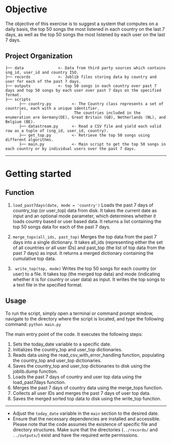 
Objective
========================

The objective of this exercise is to suggest a system that computes on a daily basis, the top 50 songs the most listened in each country on the last 7 days, as
well as the top 50 songs the most listened by each user on the last 7 days.

Project Organization
-------------
    ├── data               <- Data from third party sources which contains sng_id, user_id and country ISO.
    ├── records            <- Joblib files storing data by country and user for each of the past 7 days.
    ├── outputs            <- top 50 songs in each country over past 7 days and top 50 songs by each user over past 7 days on the specified format.
    ├── scripts
          ├── country.py         <- The Country class represents a set of countries, each with a unique identifier.
          │                       The countries included in the enumeration are Germany(DE), Great Britain (GB), Netherlands (NL), and Belgium (BE).
          ├── datastream.py      <- Read a CSV file and yield each valid row as a tuple of (sng_id, user_id, country).
          ├── get_top.py         <- Retrieve the top 50 songs using different algorithms.
          ├── main.py            <- Main script to get the top 50 songs in each country or by individual users over the past 7 days.

-------

#  Getting started

## Function
1. `load_past7days(date, mode = 'country')`
Loads the past 7 days of country_top (or user_top) data from disk. It takes the current date as input and an optional mode parameter, which determines whether it loads country based or user based data. It returns a list containing the top 50 songs data for each of the past 7 days.

2. `merge_tops(all_ids, past_top)`
Merges the top data from the past 7 days into a single dictionary. It takes all_ids (representing either the set of all countries or all user IDs) and past_top (the list of top data from the past 7 days) as input. It returns a merged dictionary containing the cumulative top data.

3. ` write_top(top, mode)`
Writes the top 50 songs for each country (or user) to a file. It takes top (the merged top data) and mode (indicating whether it is for country or user data) as input. It writes the top songs to a text file in the specified format.


## Usage
To run the script, simply open a terminal or command prompt window, navigate to the directory where the script is located, and type the following command:
`python main.py`

The main entry point of the code. It executes the following steps:

1. Sets the today_date variable to a specific date.
2. Initializes the country_top and user_top dictionaries.
3. Reads data using the read_csv_with_error_handling function, populating the country_top and user_top dictionaries.
4. Saves the country_top and user_top dictionaries to disk using the joblib.dump function.
5. Loads the past 7 days of country and user top data using the load_past7days function.
6. Merges the past 7 days of country data using the merge_tops function.
7. Collects all user IDs and merges the past 7 days of user top data.
8. Saves the merged sorted top data to disk using the write_top function.

------------------------------------
* Adjust the `today_date` variable in the `main` section to the desired date.
* Ensure that the necessary dependencies are installed and accessible.
Please note that the code assumes the existence of specific file and directory structures. Make sure that the directories (`../records/` and `../outputs/`) exist and have the required write permissions.

